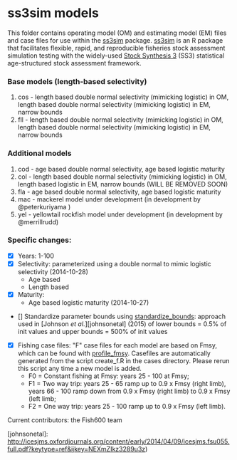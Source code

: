 # ss3sim models

This folder contains operating model (OM) and estimating model (EM) files and case files for use within the [ss3sim][ss3sim] package. [ss3sim][ss3sim] is an R package that facilitates flexible, rapid, and reproducible fisheries stock assessment simulation testing with the widely-used [Stock Synthesis 3][SS3] (SS3) statistical age-structured stock assessment framework.

### Base models (length-based selectivity)
  1. cos - length based double normal selectivity (mimicking logistic) in OM, length based double normal selectivity (mimicking logistic) in EM, narrow bounds
  2. fll - length based double normal selectivity (mimicking logistic) in OM, length based double normal selectivity (mimicking logistic) in EM, narrow bounds

### Additional models
  1. cod - age based double normal selectivity, age based logistic maturity
  2. col - length based double normal selectivity (mimicking logistic) in OM, length based logistic in EM, narrow bounds (WILL BE REMOVED SOON)
  3. fla - age based double normal selectivity, age based logistic maturity
  4. mac - mackerel model under development (in development by @peterkuriyama )
  5. yel - yellowtail rockfish model under development (in development by @merrillrudd)

### Specific changes: 
- [x] Years: 1-100
- [x] Selectivity: parameterized using a double normal to mimic logistic selectivity (2014-10-28)
   * Age based
   * Length based
- [x] Maturity:
   * Age based logistic maturity (2014-10-27)
- [] Standardize parameter bounds using [standardize_bounds](https://github.com/ss3sim/ss3sim/blob/master/R/standardize_bounds.R): approach used in [Johnson *et al*.][johnsonetal] (2015) of lower bounds = 0.5% of init values and upper bounds = 500% of init values
- [x] Fishing case files: "F" case files for each model are based on Fmsy, which can be found with [profile_fmsy](https://github.com/ss3sim/ss3sim/blob/master/R/profile_fmsy.r). Casefiles are automatically generated from the script create_f.R in the cases directory. Please rerun this script any time a new model is added.
   * F0 = Constant fishing at Fmsy: years 25 - 100 at Fmsy;
   * F1 = Two way trip: years 25 - 65 ramp up to 0.9 x Fmsy (right limb), years 66 - 100 ramp down from 0.9 x Fmsy (right limb) to 0.9 x Fmsy (left limb;
   * F2 = One way trip: years 25 - 100 ramp up to 0.9 x Fmsy (left limb).

Current contributors: the Fish600 team

[vignette]: https://dl.dropboxusercontent.com/u/254940/ss3sim-vignette.pdf
[paper]: http://www.plosone.org/article/info%3Adoi%2F10.1371%2Fjournal.pone.0092725
[SS3]: http://nft.nefsc.noaa.gov/Stock_Synthesis_3.htm
[r-project]: http://www.r-project.org/
[SAFS]: http://fish.washington.edu/
[ss3sim]: https://github.com/ss3sim/ss3sim
[johnsonetal]: http://icesjms.oxfordjournals.org/content/early/2014/04/09/icesjms.fsu055.full.pdf?keytype=ref&ijkey=NEXmZIkz3289u3z)

